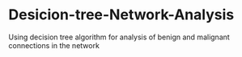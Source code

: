 # Desicion-tree-Network-Analysis
Using decision tree algorithm for analysis of benign and malignant connections in the network
